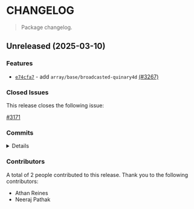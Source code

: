 # CHANGELOG

> Package changelog.

<section class="release" id="unreleased">

## Unreleased (2025-03-10)

<section class="features">

### Features

-   [`e74cfa7`](https://github.com/stdlib-js/stdlib/commit/e74cfa7ad107c99e45e1b5857c258f71de369bfb) - add `array/base/broadcasted-quinary4d` [(#3267)](https://github.com/stdlib-js/stdlib/pull/3267)

</section>

<!-- /.features -->

<section class="issues">

### Closed Issues

This release closes the following issue:

[#3171](https://github.com/stdlib-js/stdlib/issues/3171)

</section>

<!-- /.issues -->

<section class="commits">

### Commits

<details>

-   [`e74cfa7`](https://github.com/stdlib-js/stdlib/commit/e74cfa7ad107c99e45e1b5857c258f71de369bfb) - **feat:** add `array/base/broadcasted-quinary4d` [(#3267)](https://github.com/stdlib-js/stdlib/pull/3267) _(by Neeraj Pathak, Athan Reines, stdlib-bot)_

</details>

</section>

<!-- /.commits -->

<section class="contributors">

### Contributors

A total of 2 people contributed to this release. Thank you to the following contributors:

-   Athan Reines
-   Neeraj Pathak

</section>

<!-- /.contributors -->

</section>

<!-- /.release -->

